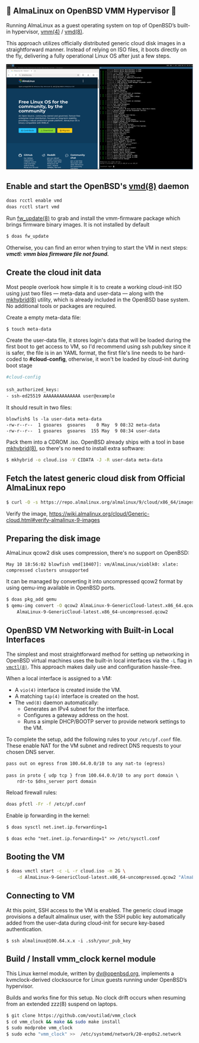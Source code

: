 ## 🐧 AlmaLinux on OpenBSD VMM Hypervisor 🐡

Running AlmaLinux as a guest operating system on top of OpenBSD’s built-in hypervisor, [vmm(4)](https://man.openbsd.org/vmm) / [vmd(8)](https://man.openbsd.org/vmd).

This approach utilizes officially distributed generic cloud disk images in a straightforward manner. Instead of relying on ISO files, it boots directly on the fly, delivering a fully operational Linux OS after just a few steps.

![AlmaLinux on OpenBSD VMM](https://github.com/gleydsonsoares/almalinux_on_openbsd_vmm/blob/main/almalinux_openbsd_vmm.png)


## Enable and start the OpenBSD's [vmd(8)](https://man.openbsd.org/vmd) daemon

```bash
doas rcctl enable vmd
doas rcctl start vmd
```
Run [fw_update(8)](https://man.openbsd.org/fw_update) to grab and install the vmm-firmware package which brings firmware binary images. It is not installed by default

``` bash
$ doas fw_update
```

Otherwise, you can find an error when trying to start the VM in next steps:
***vmctl: vmm bios firmware file not found.***

## Create the cloud init data

Most people overlook how simple it is to create a working cloud-init ISO using just two files — meta-data and user-data — along with the [mkhybrid(8)](https://man.openbsd.org/OpenBSD-6.9/mkhybrid) utility, which is already included in the OpenBSD base system. No additional tools or packages are required.

Create a empty meta-data file:

```bash
$ touch meta-data
```

Create the user-data file, it stores login's data that will be loaded during the first boot to get access to VM, 
so I'd recommend using ssh pub/key since it is safer, the file is in an YAML format, the first file's line needs to be hard-coded to
**#cloud-config**, otherwise, it won't be loaded by cloud-init during boot stage

 ```bash
#cloud-config

ssh_authorized_keys:
 - ssh-ed25519 AAAAAAAAAAAAAA user@example
```
It should result in two files:

```text
blowfish$ ls -la user-data meta-data                                                                                                                      
-rw-r--r--  1 gsoares  gsoares    0 May  9 08:32 meta-data
-rw-r--r--  1 gsoares  gsoares  155 May  9 08:34 user-data
```

Pack them into a CDROM .iso. OpenBSD already ships with a tool in base [mkhybrid(8)](https://man.openbsd.org/OpenBSD-6.9/mkhybrid), so there's no need to install extra software:

```bash
$ mkhybrid -o cloud.iso -V CIDATA -J -R user-data meta-data
```


## Fetch the latest generic cloud disk from Official AlmaLinux repo

```bash
$ curl -O -s https://repo.almalinux.org/almalinux/9/cloud/x86_64/images/AlmaLinux-9-GenericCloud-latest.x86_64.qcow2
```

Verify the image, https://wiki.almalinux.org/cloud/Generic-cloud.html#verify-almalinux-9-images

## Preparing the disk image

AlmaLinux qcow2 disk uses compression, there's no support on OpenBSD:

```
May 10 18:56:02 blowfish vmd[10407]: vm/AlmaLinux/vioblk0: xlate: compressed clusters unsupported
```

It can be managed by converting it into uncompressed qcow2 format by using qemu-img available in OpenBSD ports. 

```bash
$ doas pkg_add qemu
$ qemu-img convert -O qcow2 AlmaLinux-9-GenericCloud-latest.x86_64.qcow2 \
    AlmaLinux-9-GenericCloud-latest.x86_64-uncompressed.qcow2
```

## OpenBSD VM Networking with Built-in Local Interfaces

The simplest and most straightforward method for setting up networking in OpenBSD virtual machines uses the built-in local interfaces via the `-L` flag in [`vmctl(8)`](https://man.openbsd.org/vmctl). This approach makes daily use and configuration hassle-free.

When a local interface is assigned to a VM:

- A `vio(4)` interface is created inside the VM.
- A matching `tap(4)` interface is created on the host.
- The `vmd(8)` daemon automatically:
  - Generates an IPv4 subnet for the interface.
  - Configures a gateway address on the host.
  - Runs a simple DHCP/BOOTP server to provide network settings to the VM.

To complete the setup, add the following rules to your `/etc/pf.conf` file. 
These enable NAT for the VM subnet and redirect DNS requests to your chosen DNS server.


```pf
pass out on egress from 100.64.0.0/10 to any nat-to (egress)

pass in proto { udp tcp } from 100.64.0.0/10 to any port domain \
    rdr-to $dns_server port domain
```

Reload firewall rules:

```bash
doas pfctl -Fr -f /etc/pf.conf
```

Enable ip forwarding in the kernel:

```bash
$ doas sysctl net.inet.ip.forwarding=1
```

```text
$ doas echo "net.inet.ip.forwarding=1" >> /etc/sysctl.conf
```


## Booting the VM

```bash
$ doas vmctl start -c -L -r cloud.iso -m 2G \
    -d AlmaLinux-9-GenericCloud-latest.x86_64-uncompressed.qcow2 "AlmaLinux-9"
```
## Connecting to VM

At this point, SSH access to the VM is enabled. The generic cloud image provisions a default almalinux user, 
with the SSH public key automatically added from the user-data during cloud-init for secure key-based authentication.

```plain
$ ssh almalinux@100.64.x.x -i .ssh/your_pub_key
```


## Build / Install vmm_clock kernel module

This Linux kernel module, written by dv@openbsd.org, 
implements a kvmclock-derived clocksource for Linux guests running under OpenBSD’s hypervisor.

Builds and works fine for this setup. No clock drift occurs when resuming from an extended zzz(8) suspend on laptops.

```bash
$ git clone https://github.com/voutilad/vmm_clock
$ cd vmm_clock && make && sudo make install
$ sudo modprobe vmm_clock
$ sudo echo "vmm_clock" >>  /etc/systemd/network/20-enp0s2.network
```
